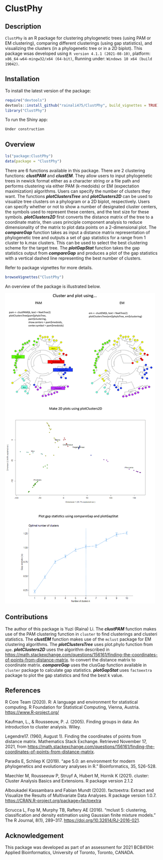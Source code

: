 
<!-- README.md is generated from README.Rmd. Please edit that file -->

# ClustPhy

<!-- badges: start -->
<!-- badges: end -->

## Description

`ClustPhy` is an R package for clustering phylogenetic trees (using PAM
or EM clustering), comparing different clusterings (using gap
statistics), and visualizing the clusters (in a phylogenetic tree or in
a 2D biplot). This package wsas developed using
`R version 4.1.1 (2021-08-10)`, platform:
`x86_64-w64-mingw32/x64 (64-bit)`, Running under:
`Windows 10 x64 (build 19042)`.

## Installation

To install the latest version of the package:

``` r
require("devtools")
devtools::install_github("rainali475/ClustPhy", build_vignettes = TRUE)
library("ClustPhy")
```

To run the Shiny app:

``` r
Under construction
```

## Overview

``` r
ls("package:ClustPhy")
data(package = "ClustPhy")
```

There are 6 functions available in this package. There are 2 clustering
functions: ***clustPAM*** and ***clustEM***. They allow users to input
phylogenetic trees in newick format either as a character string or a
file path and performs clustering via either PAM (k-medoids) or EM
(expectation maximization) algorithms. Users can specify the number of
clusters they want. The functions ***plotClustersTree*** and
***plotClusters2D*** can be used to visualize tree clusters on a
phylogram or a 2D biplot, respectively. Users can specify whether or not
to show a number of designated cluster centers, the symbols used to
represent these centers, and the text size for these symbols.
***plotClusters2D*** first converts the distance matrix of the tree to a
coordinate matrix, then uses principle component analysis to reduce
dimensionality of the matrix to plot data points on a 2-dimensional
plot. The ***compareGap*** function takes as input a distance matrix
representation of phylogenetic tree and outputs a set of gap statistics
for a range from 1 cluster to k.max clusters. This can be used to select
the best clustering scheme for the target tree. The ***plotGapStat***
function takes the gap statistics output from ***compareGap*** and
produces a plot of the gap statistics with a vertical dashed line
representing the best number of clusters.

Refer to package vignettes for more details.

``` r
browseVignettes("ClustPhy")
```

An overview of the package is illustrated below.

![](./inst/extdata/clustphy_overview.jpg)

## Contributions

The author of this package is Yuzi (Raina) Li. The ***clustPAM***
function makes use of the PAM clustering function in `cluster` to find
clusterings and clusteri statistics. The ***clustEM*** function makes
use of the `mclust` package for EM clustering algorithms. The
***plotClustersTree*** uses plot.phylo function from `ape`.
***plotClusters2D*** uses the algorithm described in
<https://math.stackexchange.com/questions/156161/finding-the-coordinates-of-points-from-distance-matrix>.
to convert the distance matrix to coordinate matrix. ***compareGap***
uses the clusGap function available in `cluster` package to calculate
gap statistics. ***plotGapStat*** uses `factoextra` package to plot the
gap statistics and find the best k value.

## References

R Core Team (2020). R: A language and environment for statistical
computing. R Foundation for Statistical Computing, Vienna, Austria.
<https://www.R-project.org/>

Kaufman, L., & Rousseeuw, P. J. (2005). Finding groups in data: An
introduction to cluster analysis. Wiley.

Legendre17. (1960, August 1). Finding the coordinates of points from
distance matrix. Mathematics Stack Exchange. Retrieved November 17,
2021, from
<https://math.stackexchange.com/questions/156161/finding-the-coordinates-of-points-from-distance-matrix>.

Paradis E, Schliep K (2019). “ape 5.0: an environment for modern
phylogenetics and evolutionary analyses in R.” Bioinformatics, 35,
526-528.

Maechler M, Rousseeuw P, Struyf A, Hubert M, Hornik K (2021). cluster:
Cluster Analysis Basics and Extensions. R package version 2.1.2

Alboukadel Kassambara and Fabian Mundt (2020). factoextra: Extract and
Visualize the Results of Multivariate Data Analyses. R package version
1.0.7. <https://CRAN.R-project.org/package=factoextra>

Scrucca L, Fop M, Murphy TB, Raftery AE (2016). “mclust 5: clustering,
classification and density estimation using Gaussian finite mixture
models.” The R Journal, 8(1), 289–317.
<https://doi.org/10.32614/RJ-2016-021>.

## Acknowledgement

This package was developed as part of an assessment for 2021 BCB410H:
Applied Bioinformatics, University of Toronto, Toronto, CANADA.
